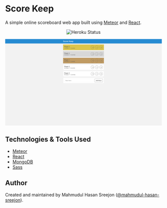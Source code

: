 # Score Keep

A simple online scoreboard web app built using [Meteor](https://www.meteor.com/) and [React](https://reactjs.org/).

<p align="center">
  <img src="https://pyheroku-badge.herokuapp.com/?app=score-keep-mhs&style=flat" alt="Heroku Status" />
</p>

![demo](https://raw.githubusercontent.com/mahmudul-hasan-sreejon/score-keep/main/static/demo.png)

## Technologies & Tools Used

* [Meteor](https://www.meteor.com/)
* [React](https://reactjs.org/)
* [MongoDB](https://www.mongodb.com/)
* [Sass](https://sass-lang.com/)

## Author

Created and maintained by Mahmudul Hasan Sreejon ([@mahmudul-hasan-sreejon](https://mahmudul-hasan-sreejon.com/)).
